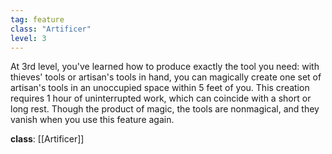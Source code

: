 ```yaml
---
tag: feature
class: "Artificer"
level: 3
---
```


At 3rd level, you've learned how to produce exactly the tool you need: with thieves' tools or artisan's tools in hand, you can magically create one set of artisan's tools in an unoccupied space within 5 feet of you. This creation requires 1 hour of uninterrupted work, which can coincide with a short or long rest. Though the product of magic, the tools are nonmagical, and they vanish when you use this feature again.

**class**: [[Artificer]]